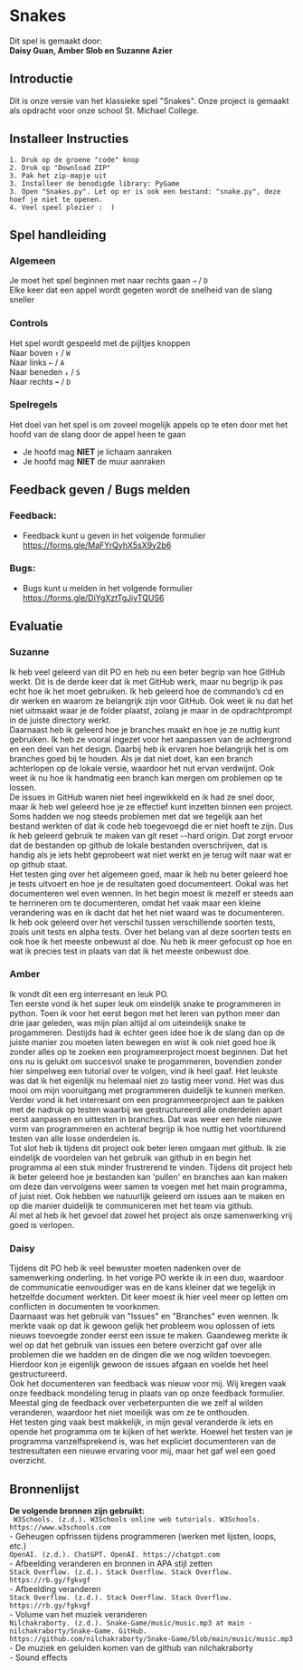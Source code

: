 
# Snakes
Dit spel is gemaakt door:
<br>
**Daisy Guan, Amber Slob en Suzanne Azier**
## Introductie
<html>
Dit is onze versie van het klassieke spel "Snakes". Onze project is gemaakt als opdracht voor onze school St. Michael College.
<br>

## Installeer Instructies
```
1. Druk op de groene "code" knop
2. Druk op "Download ZIP"
3. Pak het zip-mapje uit
3. Installeer de benodigde library: PyGame
3. Open "Snakes.py". Let op er is ook een bestand: "snake.py", deze hoef je niet te openen.
4. Veel speel plezier :  )
```
## Spel handleiding
### Algemeen
Je moet het spel beginnen met naar rechts gaan
``` → ``` / ``` D ``` <br>
Elke keer dat een appel wordt gegeten wordt de snelheid van de slang sneller
### Controls
Het spel wordt gespeeld met de pijltjes knoppen
<br>
Naar boven
``` ↑ ``` / ``` W ``` <br>
Naar links ``` ← ``` / ``` A ``` <br>
Naar beneden ``` ↓ ``` / ``` S ``` <br>
Naar rechts ```➡︎``` / ``` D ```
### Spelregels
Het doel van het spel is om zoveel mogelijk appels op te eten door met het hoofd van de slang door de appel heen te gaan
<br> 
  - Je hoofd mag **NIET** je lichaam aanraken <br>
  - Je hoofd mag **NIET** de muur aanraken

## Feedback geven / Bugs melden
### Feedback:
  - Feedback kunt u geven in het volgende formulier 
<br>     https://forms.gle/MaFYrQyhX5sX9y2b6
### Bugs:
  - Bugs kunt u melden in het volgende formulier
<br>    https://forms.gle/DiYgXztTgJiyTQUS6

## Evaluatie
### Suzanne
Ik heb veel geleerd van dit PO en heb nu een beter begrip van hoe GitHub werkt. Dit is de derde keer dat ik met GitHub werk, maar nu begrijp ik pas echt hoe ik het moet gebruiken. Ik heb geleerd hoe de commando’s cd en dir werken en waarom ze belangrijk zijn voor GitHub. Ook weet ik nu dat het niet uitmaakt waar je de folder plaatst, zolang je maar in de opdrachtprompt in de juiste directory werkt.
<br>
Daarnaast heb ik geleerd hoe je branches maakt en hoe je ze nuttig kunt gebruiken. Ik heb ze vooral ingezet voor het aanpassen van de achtergrond en een deel van het design. Daarbij heb ik ervaren hoe belangrijk het is om branches goed bij te houden. Als je dat niet doet, kan een branch achterlopen op de lokale versie, waardoor het nut ervan verdwijnt. Ook weet ik nu hoe ik handmatig een branch kan mergen om problemen op te lossen.
<br>
De issues in GitHub waren niet heel ingewikkeld en ik had ze snel door, maar ik heb wel geleerd hoe je ze effectief kunt inzetten binnen een project.
<br>
Soms hadden we nog steeds problemen met dat we tegelijk aan het bestand werkten of dat ik code heb toegevoegd die er niet hoeft te zijn. Dus ik heb geleerd gebruik te maken van git reset --hard origin. Dat zorgt ervoor dat de bestanden op github de lokale bestanden overschrijven, dat is handig als je iets hebt geprobeert wat niet werkt en je terug wilt naar wat er op github staat.
<br>
Het testen ging over het algemeen goed, maar ik heb nu beter geleerd hoe je tests uitvoert en hoe je de resultaten goed documenteert. Ookal was het documenteren wel even wennen. In het begin moest ik mezelf er steeds aan te herrineren om te documenteren, omdat het vaak maar een kleine verandering was en ik dacht dat het het niet waard was te documenteren.
<br>
Ik heb ook geleerd over het verschil tussen verschillende soorten tests, zoals unit tests en alpha tests. Over het belang van al deze soorten tests en ook hoe ik het meeste onbewust al doe. Nu heb ik meer gefocust op hoe en wat ik precies test in plaats van dat ik het meeste onbewust doe.

### Amber
Ik vondt dit een erg interresant en leuk PO. <br>
Ten eerste vond ik het super leuk om eindelijk snake te programmeren in python. Toen ik voor het eerst begon met het leren van python meer dan drie jaar geleden, was mijn plan altijd al om uiteindelijk snake te progammeren. Destijds had ik echter geen idee hoe ik de slang dan op de juiste manier zou moeten laten bewegen en wist ik ook niet goed hoe ik zonder alles op te zoeken een programeerproject moest beginnen. Dat het ons nu is gelukt om succesvol snake te progammeren, bovendien zonder hier simpelweg een tutorial over te volgen, vind ik heel gaaf. Het leukste was dat ik het eigenlijk nu helemaal niet zo lastig meer vond. Het was dus mooi om mijn vooruitgang met programmeren duidelijk te kunnen merken. <br>
Verder vond ik het interresant om een programmeerproject aan te pakken met de nadruk op testen waarbij we gestructureerd alle onderdelen apart eerst aanpassen en uittesten in branches. Dat was weer een hele nieuwe vorm van programmeren en achteraf begrijp ik hoe nuttig het voortdurend testen van alle losse onderdelen is. <br>
Tot slot heb ik tijdens dit project ook beter leren omgaan met github. Ik zie eindelijk de voordelen van het gebruik van github in en begin het programma al een stuk minder frustrerend te vinden. Tijdens dit project heb ik beter geleerd hoe je bestanden kan 'pullen' en branches aan kan maken om deze dan vervolgens weer samen te voegen met het main programma, of juist niet. Ook hebben we natuurlijk geleerd om issues aan te maken en op die manier duidelijk te communiceren met het team via github. <br>
Al met al heb ik het gevoel dat zowel het project als onze samenwerking vrij goed is verlopen. 

### Daisy
Tijdens dit PO heb ik veel bewuster moeten nadenken over de samenwerking onderling. In het vorige PO werkte ik in een duo, waardoor de communicatie eenvoudiger was en de kans kleiner dat we tegelijk in hetzelfde document werkten. Dit keer moest ik hier veel meer op letten om conflicten in documenten te voorkomen. 
<br>
Daarnaast was het gebruik van "Issues" en "Branches" even wennen. Ik merkte vaak op dat ik gewoon gelijk het probleem wou oplossen of iets nieuws toevoegde zonder eerst een issue te maken. Gaandeweg merkte ik wel op dat het gebruik van issues een betere overzicht gaf over alle problemen die we hadden en de dingen die we nog wilden toevoegen. Hierdoor kon je eigenlijk gewoon de issues afgaan en voelde het heel gestructureerd. <br>
Ook het documenteren van feedback was nieuw voor mij. Wij kregen vaak onze feedback mondeling terug in plaats van op onze feedback formulier. Meestal ging de feedback over verbeterpunten die we zelf al wilden veranderen, waardoor het niet moeilijk was om ze te onthouden. 
<br>
Het testen ging vaak best makkelijk, in mijn geval veranderde ik iets en opende het programma om te kijken of het werkte. Hoewel het testen van je programma vanzelfsprekend is, was het expliciet documenteren van de testresultaten een nieuwe ervaring voor mij, maar het gaf wel een goed overzicht.

## Bronnenlijst
**De volgende bronnen zijn gebruikt:** <br>
``` W3Schools. (z.d.). W3Schools online web tutorials. W3Schools. https://www.w3schools.com``` 
<br>  - Geheugen opfrissen tijdens programmeren (werken met lijsten, loops, etc.)<br> 
```OpenAI. (z.d.). ChatGPT. OpenAI. https://chatgpt.com ``` 
<br>  - Afbeelding veranderen en bronnen in APA stijl zetten <br>
``` Stack Overflow. (z.d.). Stack Overflow. Stack Overflow. https://rb.gy/fgkvgf ``` 
<br>  - Afbeelding veranderen <br>
``` Stack Overflow. (z.d.). Stack Overflow. Stack Overflow. https://rb.gy/fgkvgf  ``` 
<br>  - Volume van het muziek veranderen <br>
``` Nilchakraborty. (z.d.). Snake-Game/music/music.mp3 at main · nilchakraborty/Snake-Game. GitHub. https://github.com/nilchakraborty/Snake-Game/blob/main/music/music.mp3 ``` 
<br> - De muziek en geluiden komen van de github van nilchakraborty
<br>  - Sound effects <br>
</html>
